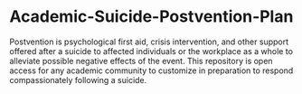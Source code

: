 # Academic-Suicide-Postvention-Plan
Postvention is psychological first aid, crisis intervention, and other support offered after a suicide to affected individuals or the workplace as a whole to alleviate possible negative effects of the event. This repository is open access for any academic community to customize in preparation to respond compassionately following a suicide.

